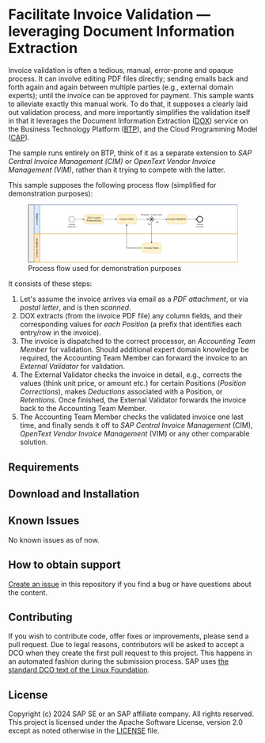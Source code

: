 # Facilitate Invoice Validation — leveraging Document Information Extraction
<!--- Register repository https://api.reuse.software/register, then add REUSE badge:
[![REUSE status](https://api.reuse.software/badge/github.com/SAP-samples/REPO-NAME)](https://api.reuse.software/info/github.com/SAP-samples/REPO-NAME)
-->
Invoice validation is often a tedious, manual, error-prone and opaque process. It can involve editing PDF files directly; sending emails back and forth again and again between multiple parties (e.g., external domain
experts); until the invoice can be approved for payment. This sample wants to alleviate exactly this manual work. To do that, it supposes a clearly laid out validation process, and more importantly
simplifies the validation itself in that it leverages the Document Information Extraction ([DOX](https://help.sap.com/docs/document-information-extraction/document-information-extraction/what-is-document-information-extraction?locale=en-US))
service on the Business Technology Platform ([BTP](https://help.sap.com/docs/btp/sap-business-technology-platform/sap-business-technology-platform?locale=en-US)),
and the Cloud Programming Model ([CAP](https://cap.cloud.sap/docs/)).

The sample runs entirely on BTP, think of it as a separate extension to _SAP Central Invoice Management (CIM)_ or _OpenText Vendor Invoice Management (VIM)_, rather than it trying to compete with the latter.

This sample supposes the following process flow (simplified for demonstration purposes):

<figure>
  <img
  src="./docs/tutorial/1-intro/images/Process_Flow.png"
  alt="Process flow">
  <figcaption>Process flow used for demonstration purposes</figcaption>
</figure>

It consists of these steps:
1. Let's assume the invoice arrives via email as a _PDF attachment_, or via _postal letter_, and is then _scanned_.
2. DOX extracts (from the invoice PDF file) any column fields, and their corresponding values for _each_ _Position_ (a prefix that identifies each entry/row in the invoice).
3. The invoice is dispatched to the correct processor, an _Accounting Team Member_ for validation. Should additional expert domain knowledge be required, the Accounting Team Member can forward the invoice to an _External Validator_ for validation.
4. The External Validator checks the invoice in detail, e.g., corrects the values (think unit price, or amount etc.) for certain Positions (_Position Corrections_), makes _Deductions_ associated with a Position, or _Retentions_. Once finished, the External Validator forwards the invoice back to the Accounting Team Member.
5. The Accounting Team Member checks the validated invoice one last time, and finally sends it off to _SAP Central Invoice Management_ (CIM), _OpenText Vendor Invoice Management_ (VIM) or any other comparable solution.

## Requirements

## Download and Installation

## Known Issues
No known issues as of now.

## How to obtain support
[Create an issue](https://github.com/SAP-samples/<repository-name>/issues) in this repository if you find a bug or have questions about the content.
 
## Contributing
If you wish to contribute code, offer fixes or improvements, please send a pull request. Due to legal reasons, contributors will be asked to accept a DCO when they create the first pull request to this project. This happens in an automated fashion during the submission process. SAP uses [the standard DCO text of the Linux Foundation](https://developercertificate.org/).

## License
Copyright (c) 2024 SAP SE or an SAP affiliate company. All rights reserved. This project is licensed under the Apache Software License, version 2.0 except as noted otherwise in the [LICENSE](LICENSE) file.
